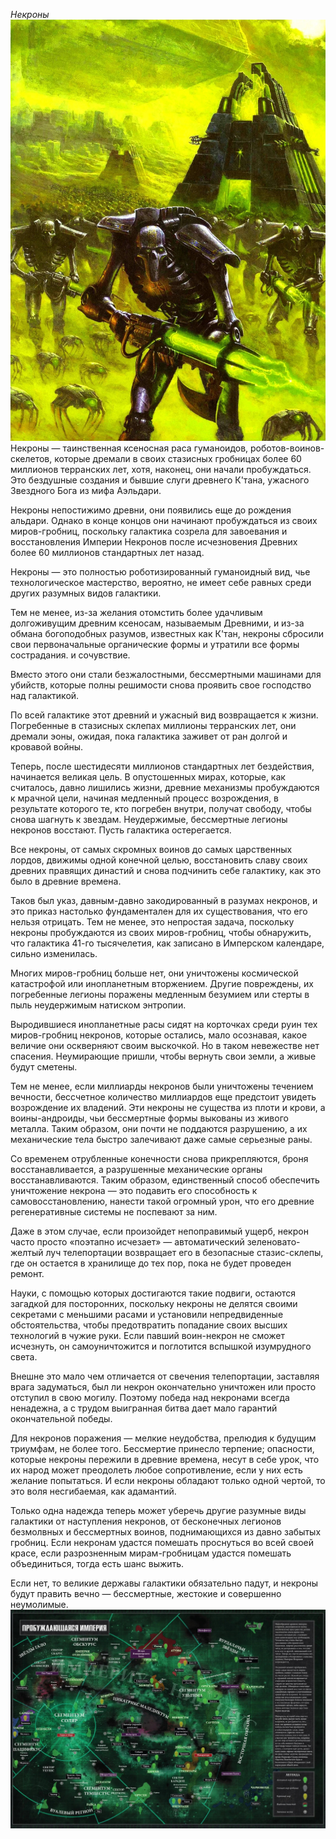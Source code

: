 *Некроны*
![Некроны пробудились](necron_pic.jpg)
Некроны — таинственная ксеносная раса гуманоидов, роботов-воинов-скелетов, которые дремали в своих стазисных гробницах более 60 миллионов терранских лет, хотя, наконец, они начали пробуждаться. Это бездушные создания и бывшие слуги древнего К'тана, ужасного Звездного Бога из мифа Аэльдари.

Некроны непостижимо древни, они появились еще до рождения альдари. Однако в конце концов они начинают пробуждаться из своих миров-гробниц, поскольку галактика созрела для завоевания и восстановления Империи Некронов после исчезновения Древних более 60 миллионов стандартных лет назад.

Некроны — это полностью роботизированный гуманоидный вид, чье технологическое мастерство, вероятно, не имеет себе равных среди других разумных видов галактики.

Тем не менее, из-за желания отомстить более удачливым долгоживущим древним ксеносам, называемым Древними, и из-за обмана богоподобных разумов, известных как К'тан, некроны сбросили свои первоначальные органические формы и утратили все формы сострадания. и сочувствие.

Вместо этого они стали безжалостными, бессмертными машинами для убийств, которые полны решимости снова проявить свое господство над галактикой.

По всей галактике этот древний и ужасный вид возвращается к жизни. Погребенные в стазисных склепах миллионы терранских лет, они дремали эоны, ожидая, пока галактика заживет от ран долгой и кровавой войны.

Теперь, после шестидесяти миллионов стандартных лет бездействия, начинается великая цель. В опустошенных мирах, которые, как считалось, давно лишились жизни, древние механизмы пробуждаются к мрачной цели, начиная медленный процесс возрождения, в результате которого те, кто погребен внутри, получат свободу, чтобы снова шагнуть к звездам. Неудержимые, бессмертные легионы некронов восстают. Пусть галактика остерегается.

Все некроны, от самых скромных воинов до самых царственных лордов, движимы одной конечной целью, восстановить славу своих древних правящих династий и снова подчинить себе галактику, как это было в древние времена.

Таков был указ, давным-давно закодированный в разумах некронов, и это приказ настолько фундаментален для их существования, что его нельзя отрицать. Тем не менее, это непростая задача, поскольку некроны пробуждаются из своих миров-гробниц, чтобы обнаружить, что галактика 41-го тысячелетия, как записано в Имперском календаре, сильно изменилась.

Многих миров-гробниц больше нет, они уничтожены космической катастрофой или инопланетным вторжением. Другие повреждены, их погребенные легионы поражены медленным безумием или стерты в пыль неудержимым натиском энтропии.

Выродившиеся инопланетные расы сидят на корточках среди руин тех миров-гробниц некронов, которые остались, мало осознавая, какое величие они оскверняют своим выскочкой. Но в таком невежестве нет спасения. Неумирающие пришли, чтобы вернуть свои земли, а живые будут сметены.

Тем не менее, если миллиарды некронов были уничтожены течением вечности, бессчетное количество миллиардов еще предстоит увидеть возрождение их владений. Эти некроны не существа из плоти и крови, а воины-андроиды, чьи бессмертные формы выкованы из живого металла. Таким образом, они почти не поддаются разрушению, а их механические тела быстро залечивают даже самые серьезные раны.

Со временем отрубленные конечности снова прикрепляются, броня восстанавливается, а разрушенные механические органы восстанавливаются. Таким образом, единственный способ обеспечить уничтожение некрона — это подавить его способность к самовосстановлению, нанести такой огромный урон, что его древние регенеративные системы не поспевают за ним.

Даже в этом случае, если произойдет непоправимый ущерб, некрон часто просто «поэтапно исчезает» — автоматический зеленовато-желтый луч телепортации возвращает его в безопасные стазис-склепы, где он остается в хранилище до тех пор, пока не будет проведен ремонт.

Науки, с помощью которых достигаются такие подвиги, остаются загадкой для посторонних, поскольку некроны не делятся своими секретами с меньшими расами и установили непредвиденные обстоятельства, чтобы предотвратить попадание своих высших технологий в чужие руки. Если павший воин-некрон не сможет исчезнуть, он самоуничтожится и поглотится вспышкой изумрудного света.

Внешне это мало чем отличается от свечения телепортации, заставляя врага задуматься, был ли некрон окончательно уничтожен или просто отступил в свою могилу. Поэтому победа над некронами всегда ненадежна, а с трудом выигранная битва дает мало гарантий окончательной победы.

Для некронов поражения — мелкие неудобства, прелюдия к будущим триумфам, не более того. Бессмертие принесло терпение; опасности, которые некроны пережили в древние времена, несут в себе урок, что их народ может преодолеть любое сопротивление, если у них есть желание попытаться. И если некроны обладают только одной чертой, то это воля несгибаемая, как адамантий.

Только одна надежда теперь может уберечь другие разумные виды галактики от наступления некронов, от бесконечных легионов безмолвных и бессмертных воинов, поднимающихся из давно забытых гробниц. Если некронам удастся помешать проснуться во всей своей красе, если разрозненным мирам-гробницам удастся помешать объединиться, тогда есть шанс выжить.

Если нет, то великие державы галактики обязательно падут, и некроны будут править вечно — бессмертные, жестокие и совершенно неумолимые.
![Владения некронов в галактике](necron_map1.jpg)

